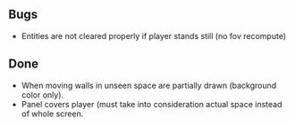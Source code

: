 ## Bugs
 - Entities are not cleared properly if player stands still (no fov recompute)

## Done
 - When moving walls in unseen space are partially drawn (background color
   only).
 - Panel covers player (must take into consideration actual space instead of
   whole screen.
